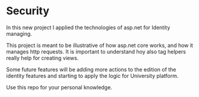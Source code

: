 # Security
In this new project I applied the technologies of asp.net for Identity managing.

This project is meant to be illustrative of how asp.net core works, and how it manages http requests. It is important to understand hoy also tag helpers really help
for creating views.

Some future features will be adding more actions to the edition of the identity features and starting to apply the logic for University platform.

Use this repo for your personal knowledge.

